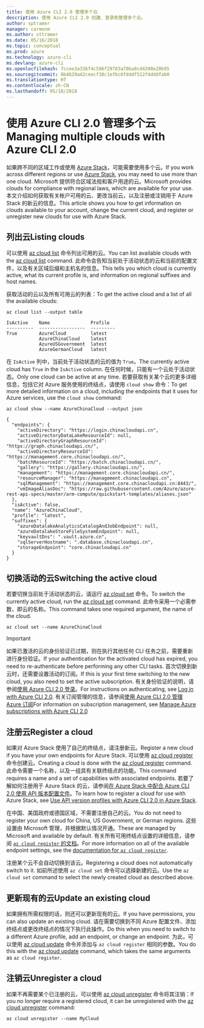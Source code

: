 ```yaml
---
title: 使用 Azure CLI 2.0 管理多个云
description: 使用 Azure CLI 2.0 创建、登录和管理多个云。
author: sptramer
manager: carmonm
ms.author: sttramer
ms.date: 05/16/2018
ms.topic: conceptual
ms.prod: azure
ms.technology: azure-cli
ms.devlang: azure-cli
ms.openlocfilehash: 7ccee3a336f4c596f29783a70ba0cd4398e20b95
ms.sourcegitcommit: 8b4629a42ceecf30c1efbc6fdddf512f4dddfab0
ms.translationtype: HT
ms.contentlocale: zh-CN
ms.lasthandoff: 05/18/2018
---
```

# <a name="managing-multiple-clouds-with-azure-cli-20"></a><span data-ttu-id="cec6d-103">使用 Azure CLI 2.0 管理多个云</span><span class="sxs-lookup"><span data-stu-id="cec6d-103">Managing multiple clouds with Azure CLI 2.0</span></span>

<span data-ttu-id="cec6d-104">如果跨不同的区域工作或使用 [Azure Stack](https://docs.microsoft.com/azure/azure-stack/user/)，可能需要使用多个云。</span><span class="sxs-lookup"><span data-stu-id="cec6d-104">If you work across different regions or use [Azure Stack](https://docs.microsoft.com/azure/azure-stack/user/), you may need to use more than one cloud.</span></span> <span data-ttu-id="cec6d-105">Microsoft 提供符合区域法规和客户用途的云。</span><span class="sxs-lookup"><span data-stu-id="cec6d-105">Microsoft provides clouds for compliance with regional laws, which are available for your use.</span></span> <span data-ttu-id="cec6d-106">本文介绍如何获取有关帐户可用的云、更改当前云，以及注册或注销用于 Azure Stack 的新云的信息。</span><span class="sxs-lookup"><span data-stu-id="cec6d-106">This article shows you how to get information on clouds available to your account, change the current cloud, and register or unregister new clouds for use with Azure Stack.</span></span>

## <a name="listing-clouds"></a><span data-ttu-id="cec6d-107">列出云</span><span class="sxs-lookup"><span data-stu-id="cec6d-107">Listing clouds</span></span>

<span data-ttu-id="cec6d-108">可以使用 [az cloud list](/cli/azure/cloud#az-cloud-list) 命令列出可用的云。</span><span class="sxs-lookup"><span data-stu-id="cec6d-108">You can list available clouds with the [az cloud list](/cli/azure/cloud#az-cloud-list) command.</span></span> <span data-ttu-id="cec6d-109">此命令会告知当前处于活动状态的云和当前的配置文件，以及有关区域后缀和主机名的信息。</span><span class="sxs-lookup"><span data-stu-id="cec6d-109">This tells you which cloud is currently active, what its current profile is, and information on regional suffixes and host names.</span></span>

<span data-ttu-id="cec6d-110">获取活动的云以及所有可用云的列表：</span><span class="sxs-lookup"><span data-stu-id="cec6d-110">To get the active cloud and a list of all the available clouds:</span></span>

```azurecli-interactive
az cloud list --output table
```

```output
IsActive    Name               Profile
----------  -----------------  ---------
True        AzureCloud         latest
            AzureChinaCloud    latest
            AzureUSGovernment  latest
            AzureGermanCloud   latest
```

<span data-ttu-id="cec6d-111">在 `IsActive` 列中，当前处于活动状态的云的值为 `True`。</span><span class="sxs-lookup"><span data-stu-id="cec6d-111">The currently active cloud has `True` in the `IsActive` column.</span></span> <span data-ttu-id="cec6d-112">在任何时候，只能有一个云处于活动状态。</span><span class="sxs-lookup"><span data-stu-id="cec6d-112">Only one cloud can be active at any time.</span></span> <span data-ttu-id="cec6d-113">若要获取有关某个云的更多详细信息，包括它对 Azure 服务使用的终结点，请使用 `cloud show` 命令：</span><span class="sxs-lookup"><span data-stu-id="cec6d-113">To get more detailed information on a cloud, including the endpoints that it uses for Azure services, use the `cloud show` command:</span></span>

```azurecli-interactive
az cloud show --name AzureChinaCloud --output json
```

```output
{
  "endpoints": {
    "activeDirectory": "https://login.chinacloudapi.cn",
    "activeDirectoryDataLakeResourceId": null,
    "activeDirectoryGraphResourceId": "https://graph.chinacloudapi.cn/",
    "activeDirectoryResourceId": "https://management.core.chinacloudapi.cn/",
    "batchResourceId": "https://batch.chinacloudapi.cn/",
    "gallery": "https://gallery.chinacloudapi.cn/",
    "management": "https://management.core.chinacloudapi.cn/",
    "resourceManager": "https://management.chinacloudapi.cn",
    "sqlManagement": "https://management.core.chinacloudapi.cn:8443/",
    "vmImageAliasDoc": "https://raw.githubusercontent.com/Azure/azure-rest-api-specs/master/arm-compute/quickstart-templates/aliases.json"
  },
  "isActive": false,
  "name": "AzureChinaCloud",
  "profile": "latest",
  "suffixes": {
    "azureDatalakeAnalyticsCatalogAndJobEndpoint": null,
    "azureDatalakeStoreFileSystemEndpoint": null,
    "keyvaultDns": ".vault.azure.cn",
    "sqlServerHostname": ".database.chinacloudapi.cn",
    "storageEndpoint": "core.chinacloudapi.cn"
  }
}
```

## <a name="switching-the-active-cloud"></a><span data-ttu-id="cec6d-114">切换活动的云</span><span class="sxs-lookup"><span data-stu-id="cec6d-114">Switching the active cloud</span></span>

<span data-ttu-id="cec6d-115">若要切换当前处于活动状态的云，请运行 [az cloud set](/cli/azure/cloud#az-cloud-set) 命令。</span><span class="sxs-lookup"><span data-stu-id="cec6d-115">To switch the currently active cloud, run the [az cloud set](/cli/azure/cloud#az-cloud-set) command.</span></span> <span data-ttu-id="cec6d-116">此命令采用一个必需参数，即云的名称。</span><span class="sxs-lookup"><span data-stu-id="cec6d-116">This command takes one required argument, the name of the cloud.</span></span>

```azurecli-interactive
az cloud set --name AzureChinaCloud
```

> [!IMPORTANT]
> <span data-ttu-id="cec6d-117">如果已激活的云的身份验证已过期，则在执行其他任何 CLI 任务之前，需要重新进行身份验证。</span><span class="sxs-lookup"><span data-stu-id="cec6d-117">If your authentication for the activated cloud has expired, you need to re-authenticate before performing any other CLI tasks.</span></span> <span data-ttu-id="cec6d-118">首次切换到新云时，还需要设置活动的订阅。</span><span class="sxs-lookup"><span data-stu-id="cec6d-118">If this is your first time switching to the new cloud, you also need to set the active subscription.</span></span>
> <span data-ttu-id="cec6d-119">有关身份验证的说明，请参阅[使用 Azure CLI 2.0 登录](authenticate-azure-cli.md)。</span><span class="sxs-lookup"><span data-stu-id="cec6d-119">For instructions on authenticating, see [Log in with Azure CLI 2.0](authenticate-azure-cli.md).</span></span> <span data-ttu-id="cec6d-120">有关订阅管理的信息，请参阅[使用 Azure CLI 2.0 管理 Azure 订阅](manage-azure-subscriptions-azure-cli.md)</span><span class="sxs-lookup"><span data-stu-id="cec6d-120">For information on subscription management, see [Manage Azure subscriptions with Azure CLI 2.0](manage-azure-subscriptions-azure-cli.md)</span></span>

## <a name="register-a-cloud"></a><span data-ttu-id="cec6d-121">注册云</span><span class="sxs-lookup"><span data-stu-id="cec6d-121">Register a cloud</span></span>

<span data-ttu-id="cec6d-122">如果对 Azure Stack 使用了自己的终结点，请注册新云。</span><span class="sxs-lookup"><span data-stu-id="cec6d-122">Register a new cloud if you have your own endpoints for Azure Stack.</span></span> <span data-ttu-id="cec6d-123">可以使用 [az cloud register](/cli/azure/cloud#az-cloud-register) 命令创建云。</span><span class="sxs-lookup"><span data-stu-id="cec6d-123">Creating a cloud is done with the [az cloud register](/cli/azure/cloud#az-cloud-register) command.</span></span> <span data-ttu-id="cec6d-124">此命令需要一个名称，以及一组具有关联终结点的功能。</span><span class="sxs-lookup"><span data-stu-id="cec6d-124">This command requires a name and a set of capabilities with associated endpoints.</span></span> <span data-ttu-id="cec6d-125">若要了解如何注册用于 Azure Stack 的云，请参阅[在 Azure Stack 中配合 Azure CLI 2.0 使用 API 版本配置文件](/azure/azure-stack/user/azure-stack-version-profiles-azurecli2#connect-to-azure-stack)。</span><span class="sxs-lookup"><span data-stu-id="cec6d-125">To learn how to register a cloud for use with Azure Stack, see [Use API version profiles with Azure CLI 2.0 in Azure Stack](/azure/azure-stack/user/azure-stack-version-profiles-azurecli2#connect-to-azure-stack).</span></span>

<span data-ttu-id="cec6d-126">在中国、美国政府或德国区域，不需要注册自己的云。</span><span class="sxs-lookup"><span data-stu-id="cec6d-126">You do not need to register your own cloud for China, US Government, or German regions.</span></span> <span data-ttu-id="cec6d-127">这些设置由 Microsoft 管理，并根据默认情况开通。</span><span class="sxs-lookup"><span data-stu-id="cec6d-127">These are managed by Microsoft and available by default.</span></span>  <span data-ttu-id="cec6d-128">有关所有可用终结点设置的详细信息，请参阅 [`az cloud register` 的文档](/cli/azure/cloud#az-cloud-register)。</span><span class="sxs-lookup"><span data-stu-id="cec6d-128">For more information on all of the available endpoint settings, see the [documentation for `az cloud register`](/cli/azure/cloud#az-cloud-register).</span></span>

<span data-ttu-id="cec6d-129">注册某个云不会自动切换到该云。</span><span class="sxs-lookup"><span data-stu-id="cec6d-129">Registering a cloud does not automatically switch to it.</span></span> <span data-ttu-id="cec6d-130">如前所述使用 `az cloud set` 命令可以选择新建的云。</span><span class="sxs-lookup"><span data-stu-id="cec6d-130">Use the `az cloud set` command to select the newly created cloud as described above.</span></span>

## <a name="update-an-existing-cloud"></a><span data-ttu-id="cec6d-131">更新现有的云</span><span class="sxs-lookup"><span data-stu-id="cec6d-131">Update an existing cloud</span></span>

<span data-ttu-id="cec6d-132">如果拥有所需权限的话，则还可以更新现有的云。</span><span class="sxs-lookup"><span data-stu-id="cec6d-132">If you have permissions, you can also update an existing cloud.</span></span> <span data-ttu-id="cec6d-133">请在需要切换到不同 Azure 配置文件、添加终结点或更改终结点的情况下执行此操作。</span><span class="sxs-lookup"><span data-stu-id="cec6d-133">Do this when you need to switch to a different Azure profile, add an endpoint, or change an endpoint.</span></span>
<span data-ttu-id="cec6d-134">为此，可以使用 [az cloud update](/cli/azure/cloud#az-cloud-update) 命令并添加与 `az cloud register` 相同的参数。</span><span class="sxs-lookup"><span data-stu-id="cec6d-134">You do this with the [az cloud update](/cli/azure/cloud#az-cloud-update) command, which takes the same arguments as `az cloud register`.</span></span>

## <a name="unregister-a-cloud"></a><span data-ttu-id="cec6d-135">注销云</span><span class="sxs-lookup"><span data-stu-id="cec6d-135">Unregister a cloud</span></span>

<span data-ttu-id="cec6d-136">如果不再需要某个已注册的云，可以使用 [az cloud unregister](/cli/azure/cloud#az-cloud-unregister) 命令将其注销：</span><span class="sxs-lookup"><span data-stu-id="cec6d-136">If you no longer require a registered cloud, it can be unregistered with the [az cloud unregister](/cli/azure/cloud#az-cloud-unregister) command:</span></span>

```azurecli-interactive
az cloud unregister --name MyCloud
```
